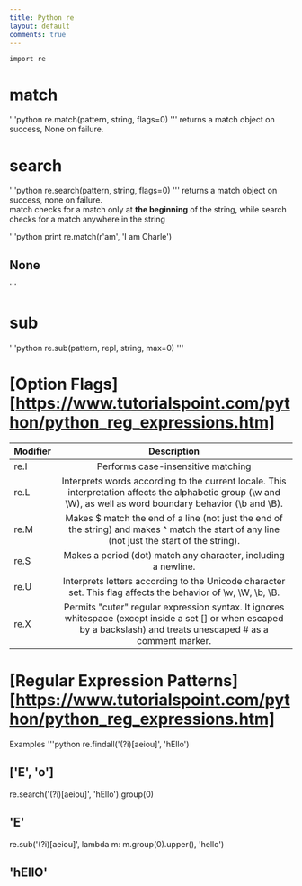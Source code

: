 ```yaml
---
title: Python re
layout: default
comments: true
---
```


    import re

<!--more-->

# match

'''python
re.match(pattern, string, flags=0)
'''
returns a match object on success, None on failure.   

# search

'''python
re.search(pattern, string, flags=0)
'''
returns a match object on success, none on failure.  
match checks for a match only at **the beginning** of the string, while search checks for a match anywhere in the string

'''python
print re.match(r'am', 'I am Charle')
## None
'''

# sub

'''python
re.sub(pattern, repl, string, max=0)
'''

# [Option Flags][https://www.tutorialspoint.com/python/python_reg_expressions.htm]
| Modifier      | Description           |
| ------------- |:---------------------:|
| re.I          | Performs case-insensitive matching |
| re.L          | Interprets words according to the current locale. This interpretation affects the alphabetic group (\w and \W), as well as word boundary behavior (\b and \B).      |
| re.M          | Makes $ match the end of a line (not just the end of the string) and makes ^ match the start of any line (not just the start of the string).      |
| re.S          | Makes a period (dot) match any character, including a newline.|
| re.U          | Interprets letters according to the Unicode character set. This flag affects the behavior of \w, \W, \b, \B.|
| re.X          | Permits "cuter" regular expression syntax. It ignores whitespace (except inside a set [] or when escaped by a backslash) and treats unescaped # as a comment marker.|

# [Regular Expression Patterns][https://www.tutorialspoint.com/python/python_reg_expressions.htm]

Examples
'''python
re.findall('(?i)[aeiou]', 'hEllo')
## ['E', 'o']

re.search('(?i)[aeiou]', 'hEllo').group(0)
## 'E'

re.sub('(?i)[aeiou]', lambda m: m.group(0).upper(), 'hello')
## 'hEllO'
